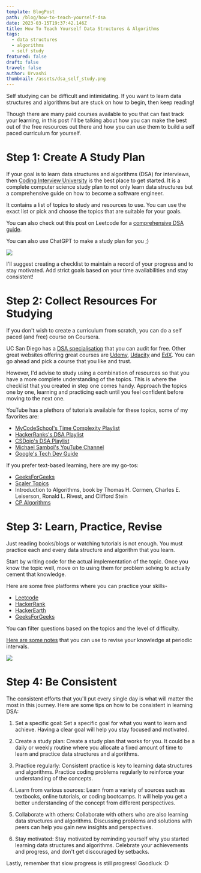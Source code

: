 ```yaml
---
template: BlogPost
path: /blog/how-to-teach-yourself-dsa
date: 2023-03-15T19:37:42.146Z
title: How To Teach Yourself Data Structures & Algorithms
tags:
  - data structures
  - algorithms
  - self study
featured: false
draft: false
travel: false
author: Urvashi
thumbnail: /assets/dsa_self_study.png
---
```


Self studying can be difficult and intimidating.
If you want to learn data structures and algorithms but are stuck on how to begin, then keep reading!

Though there are many paid courses available to you that can fast track your learning, in this post I'll be talking about how you can make the best out of the free resources out there and how you can use them to build a self paced curriculum for yourself.

# Step 1: Create A Study Plan

If your goal is to learn data structures and algorithms (DSA) for interviews, then [Coding Interview University](https://github.com/jwasham/coding-interview-university) is the best place to get started.
It is a complete computer science study plan to not only learn data structures but a comprehensive guide on how to become a software engineer.

It contains a list of topics to study and resources to use.
You can use the exact list or pick and choose the topics that are suitable for your goals.

You can also check out this post on Leetcode for a [comprehensive DSA guide](https://leetcode.com/discuss/general-discussion/494279/comprehensive-data-structure-and-algorithm-study-guide).


You can also use ChatGPT to make a study plan for you ;)

![](/assets/chat_gpt_study_plan.png)

I'll suggest creating a checklist to maintain a record of your progress and to stay motivated.
Add strict goals based on your time availabilities and stay consistent!

# Step 2: Collect Resources For Studying

If you don't wish to create a curriculum from scratch, you can do a self paced (and free) course on Coursera.

UC San Diego has a [DSA specialisation](https://gb.coursera.org/specializations/data-structures-algorithms) that you can audit for free.
Other great websites offering great courses are [Udemy](https://www.udemy.com/), [Udacity](https://www.udacity.com/courses) and [EdX](edx.org).
You can go ahead and pick a course that you like and trust.

However, I'd advise to study using a combination of resources so that you have a more complete understanding of the topics.
This is where the checklist that you created in step one comes handy.
Approach the topics one by one, learning and practicing each until you feel confident before moving to the next one.

YouTube has a plethora of tutorials available for these topics, some of my favorites are:
- [MyCodeSchool's Time Complexity Playlist](https://www.youtube.com/watch?v=V42FBiohc6c&list=PL2_aWCzGMAwI9HK8YPVBjElbLbI3ufctn)
- [HackerRanks's DSA Playlist](https://www.youtube.com/playlist?list=PLsn6T340evTTsIu-ziXa2-e58idI3kkl1)
- [CSDojo's DSA Playlist](https://www.youtube.com/watch?v=bum_19loj9A&list=PLBZBJbE_rGRV8D7XZ08LK6z-4zPoWzu5H)
- [Michael Sambol's YouTube Channel](https://www.youtube.com/@MichaelSambol)
- [Google's Tech Dev Guide](https://techdevguide.withgoogle.com/paths/data-structures-and-algorithms/#linear)

If you prefer text-based learning, here are my go-tos:
- [GeeksForGeeks](https://www.geeksforgeeks.org/data-structures)
- [Scaler Topics](https://www.scaler.com/topics/linked-list/)
- Introduction to Algorithms, book by Thomas H. Cormen, Charles E. Leiserson, Ronald L. Rivest, and Clifford Stein
- [CP Algorithms](https://cp-algorithms.com/)

# Step 3: Learn, Practice, Revise

Just reading books/blogs or watching tutorials is not enough.
You must practice each and every data structure and algorithm that you learn.

Start by writing code for the actual implementation of the topic.
Once you know the topic well, move on to using them for problem solving to actually cement that knowledge.

Here are some free platforms where you can practice your skills-
- [Leetcode](https://leetcode.com/)
- [HackerRank](https://www.hackerrank.com/domains/data-structures)
- [HackerEarth](https://www.hackerearth.com/practice/data-structures/arrays/1-d/practice-problems/)
- [GeeksForGeeks](https://practice.geeksforgeeks.org/explore?page=1&curated[]=1&sortBy=submissions&curated_names[]=SDE%20Sheet)

You can filter questions based on the topics and the level of difficulty.

[Here are some notes](https://thecodedose.gumroad.com/l/DSA-revision-notes) that you can use to revise your knowledge at periodic intervals.

![](/assets/dsa-revision-notes.jpg)

# Step 4: Be Consistent

The consistent efforts that you'll put every single day is what will matter the most in this journey.
Here are some tips on how to be consistent in learning DSA:

1. Set a specific goal: Set a specific goal for what you want to learn and achieve. Having a clear goal will help you stay focused and motivated.

2. Create a study plan: Create a study plan that works for you. It could be a daily or weekly routine where you allocate a fixed amount of time to learn and practice data structures and algorithms.

3. Practice regularly: Consistent practice is key to learning data structures and algorithms. Practice coding problems regularly to reinforce your understanding of the concepts.

4. Learn from various sources: Learn from a variety of sources such as textbooks, online tutorials, or coding bootcamps. It will help you get a better understanding of the concept from different perspectives.

5. Collaborate with others: Collaborate with others who are also learning data structures and algorithms. Discussing problems and solutions with peers can help you gain new insights and perspectives.

6. Stay motivated: Stay motivated by reminding yourself why you started learning data structures and algorithms. Celebrate your achievements and progress, and don't get discouraged by setbacks.

Lastly, remember that slow progress is still progress! Goodluck :D

